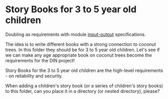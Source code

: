 # Story Books for 3 to 5 year old children

Doubling as requirements with module [input-output](https://github.com/beyond-decentralized/AIRroot/issues/4) specifications.

The idea is to write different books with a strong connection to coconut trees.  In this folder they should be for 3 to 5 year old children.  Let's see if we can make any age appropriate book on coconut trees become the requirements for the DIN project!

Story Books for the 3 to 5 year old children are the high-level requirements - on reliability and security.

When adding a children's story book (or a series of children's story books) to this folder, can you place it in a directory (or nested directory), please?
